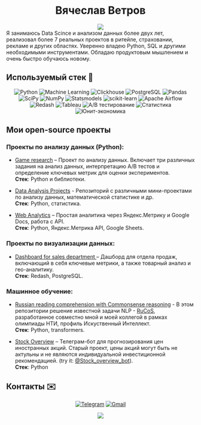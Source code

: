 
<!-- Name and Profession -->
<div align="center">

# Вячеслав Ветров

</div>

<div align="center">
  <picture>
    <source 
      srcset="https://readme-typing-svg.demolab.com?font=Montserrat&size=24&duration=4500&pause=4000&color=FFFFFF&center=true&width=470&lines=Middle Data Scientist/Product Analyst"
      media="(prefers-color-scheme: dark)"
    />
    <source
      srcset="https://readme-typing-svg.demolab.com?font=Montserrat&size=24&duration=4500&pause=4000&color=000000&center=true&width=470&lines=Middle Data Scientist/Product Analyst"
      media="(prefers-color-scheme: light), (prefers-color-scheme: no-preference)"
    />
  <img src="https://readme-typing-svg.demolab.com?font=Montserrat&size=24&duration=5000&pause=2000&color=FFFFFF&center=true&width=470&lines=Продуктовый Аналитик" />
  </picture>
  
</div>

<div>
Я занимаюсь Data Scince и анализом данных более двух лет, реализовал более 7 реальных проектов в ритейле, страховании, рекламе и других областях. Уверенно владею Python, SQL и другими необходимыми инструментами. Обладаю продуктовым мышлением и очень быстро обучаюсь новому.
</div>

<!-- Skills -->
## Используемый стек 🔧

<div align="center">

![Python](https://img.shields.io/badge/-Python-0b163b?style=for-the-badge&logo=python)
![Machine Learning](https://img.shields.io/badge/Machine%20Learning-0b163b?style=for-the-badge)
![Clickhouse](https://img.shields.io/badge/-Clickhouse-0b163b?style=for-the-badge&logo=clickhouse)
![PostgreSQL](https://img.shields.io/badge/-PostgreSQL-0b163b?style=for-the-badge&logo=PostgreSQL&logoColor=white)
![Pandas](https://img.shields.io/badge/-Pandas-0b163b?style=for-the-badge&logo=Pandas)
![SciPy](https://img.shields.io/badge/-SciPy-0b163b?style=for-the-badge&logo=SciPy)
![NumPy](https://img.shields.io/badge/-NumPy-0b163b?style=for-the-badge&logo=NumPy)
![Statsmodels](https://img.shields.io/badge/Statsmodels-0b163b?style=for-the-badge&logo=Statsmodels)
![scikit-learn](https://img.shields.io/badge/scikit--learn-0b163b?style=for-the-badge&logo=scikit-learn)
![Apache Airflow](https://img.shields.io/badge/Apache%20Airflow-0b163b?style=for-the-badge&logo=Apache%20Airflow)
![Redash](https://img.shields.io/badge/Redash-0b163b?style=for-the-badge&logo=Redash)
![Tableau](https://img.shields.io/badge/Tableau-0b163b?style=for-the-badge&logo=Tableau)
![A/B тестирование](https://img.shields.io/badge/A/B%20тестирование-0b163b?style=for-the-badge)
![Статистика](https://img.shields.io/badge/Статистика-0b163b?style=for-the-badge)
![Юнит-экономика](https://img.shields.io/badge/Юнит--экономика-0b163b?style=for-the-badge)
</div>

## Мои open-source проекты
### Проекты по анализу данных (Python):
 - [Game research](https://nbviewer.jupyter.org/github/justlcoder/Game_Research/blob/main/analysis.ipynb) – Проект по анализу данных. Включает три различных задания на анализ данных, интерпретацию A/B тестов и определение ключевых метрик для оценки экспериментов.  <br/>
 **Стек**: Python и библиотеки.
 
 - [Data Analysis Projects](https://github.com/justlcoder/Data-analysis) - Репозиторий с различными мини-проектами по анализу данных, математической статистике и др. <br/>
 **Стек**: Python, статистика.
 
 - [Web Analytics](https://nbviewer.jupyter.org/github/justlcoder/Portfolio/blob/main/web_analytics.ipynb) – Простая аналитика через Яндекс.Метрику и Google Docs, работа с API. <br/>
 **Стек**: Python, Яндекс.Метрика API, Google Sheets.

### Проекты по визуализации данных:
 - [Dashboard for sales department
](http://redash.lab.karpov.courses/public/dashboards/f90cCFSN6DxHnHSyuB9iMQeQcVDoHw5DoOBxRs1r?org_slug=default) – Дашборд для отдела продаж, включающий в себя ключевые метрики, а также товарный анализ и гео-аналитику. <br/>
**Стек**: Redash, PostgreSQL.

### Машинное обучение:
 - [Russian reading comprehension with Commonsense reasoning](https://github.com/justlcoder/AI_nti) - В этом репозитории решение известной задачи NLP - [RuCoS](https://russiansuperglue.com/ru/tasks/task_info/RuCoS), разработанное совместно мной и моей коллегой в рамках олимпиады НТИ, профиль Искуственный Интеллект. <br/>
 **Стек**: Python, transformers.
 
 - [Stock Overview](https://github.com/justlcoder/Stock_Overview) – Телеграм-бот для прогнозирования цен иностранных акций. Старый проект, цены акций могут быть не актульны и не являются индивидуальной инвестиционной рекомендацией. (try it: [@Stock_overview_bot](https://t.me/Stock_overview_bot)). <br/>
 **Стек**: Python


 ## Контакты ✉️

<div align="center">

[![Telegram](https://img.shields.io/badge/Telegram-0b163b?style=for-the-badge&logo=telegram&logoColor=white)](https://t.me/vnvetrov)
[![Gmail](https://img.shields.io/badge/Gmail-0b163b?style=for-the-badge&logo=gmail&logoColor=red)](mailto:vvetrov.ds@gmail.com)

</div>

<!-- GitHub Stats -->
<div align="center">

<picture>
<source 
  srcset="https://github-readme-stats.vercel.app/api?username=justDataScientist&theme=algolia&show_icons=True&hide=issues,contribs"
  media="(prefers-color-scheme: dark)"
/>
<source
  srcset="https://github-readme-stats.vercel.app/api?username=justDataScientist&theme=default_repocard&show_icons=True&hide=issues,contribs"
  media="(prefers-color-scheme: light), (prefers-color-scheme: no-preference)"
/>
<img src="https://github-readme-stats.vercel.app/api?username=justDataScientist&theme=default_repocard&show_icons=True&hide=issues,contribs" />
</picture>

</div>

